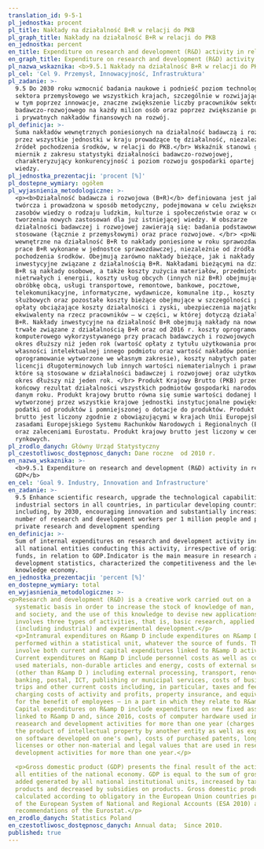 ```yaml
---
translation_id: 9-5-1
pl_jednostka: procent
pl_title: Nakłady na działalność B+R w relacji do PKB
pl_graph_title: Nakłady na działalność B+R w relacji do PKB
en_jednostka: percent
en_title: Expenditure on research and development (R&D) activity in relation to GDP
en_graph_title: Expenditure on research and development (R&D) activity in relation to GDP
pl_nazwa_wskaznika: <b>9.5.1 Nakłady na działalność B+R w relacji do PKB</b>
pl_cel: 'Cel 9. Przemysł, Innowacyjność, Infrastruktura'
pl_zadanie: >-
  9.5 Do 2030 roku wzmocnić badania naukowe i podnieść poziom technologiczny
  sektora przemysłowego we wszystkich krajach, szczególnie w rozwijających się,
  w tym poprzez innowacje, znaczne zwiększenie liczby pracowników sektora
  badawczo-rozwojowego na każdy milion osób oraz poprzez zwiększanie publicznych
  i prywatnych nakładów finansowych na rozwój.
pl_definicja: >-
  Suma nakładów wewnętrznych poniesionych na działalność badawczą i rozwojową
  przez wszystkie jednostki w kraju prowadzące tę działalność, niezależnie od
  źródeł pochodzenia środków, w relacji do PKB.</br> Wskaźnik stanowi główny
  miernik z zakresu statystyki działalności badawczo-rozwojowej,
  charakteryzujący konkurencyjność i poziom rozwoju gospodarki opartej na
  wiedzy.
pl_jednostka_prezentacji: 'procent [%]'
pl_dostepne_wymiary: ogółem
pl_wyjasnienia_metodologiczne: >-
  <p><b>Działalność badawcza i rozwojowa (B+R)</b> definiowana jest jako praca
  twórcza i prowadzona w sposób metodyczny, podejmowana w celu zwiększenia
  zasobów wiedzy o rodzaju ludzkim, kulturze i społeczeństwie oraz w celu
  tworzenia nowych zastosowań dla już istniejącej wiedzy. W obszarze
  działalności badawczej i rozwojowej zawierają się: badania podstawowe,
  stosowane (łącznie z przemysłowymi) oraz prace rozwojowe. </br> <p>Nakłady
  wewnętrzne na działalność B+R to nakłady poniesione w roku sprawozdawczym na
  prace B+R wykonane w jednostce sprawozdawczej, niezależnie od źródła
  pochodzenia środków. Obejmują zarówno nakłady bieżące, jak i nakłady
  inwestycyjne związane z działalnością B+R. Nakładami bieżącymi na działalność
  B+R są nakłady osobowe, a także koszty zużycia materiałów, przedmiotów
  nietrwałych i energii, koszty usług obcych (innych niż B+R) obejmujące:
  obróbkę obcą, usługi transportowe, remontowe, bankowe, pocztowe,
  telekomunikacyjne, informatyczne, wydawnicze, komunalne itp., koszty podróży
  służbowych oraz pozostałe koszty bieżące obejmujące w szczególności podatki i
  opłaty obciążające koszty działalności i zyski, ubezpieczenia majątkowe i
  ekwiwalenty na rzecz pracowników – w części, w której dotyczą działalności
  B+R. Nakłady inwestycyjne na działalność B+R obejmują nakłady na nowe środki
  trwałe związane z działalnością B+R oraz od 2016 r. koszty oprogramowania
  komputerowego wykorzystywanego przy pracach badawczych i rozwojowych przez
  okres dłuższy niż jeden rok (wartość opłaty z tytułu użytkowania produktu
  własności intelektualnej innego podmiotu oraz wartość nakładów poniesionych na
  oprogramowanie wytworzone we własnym zakresie), koszty nabytych patentów,
  licencji długoterminowych lub innych wartości niematerialnych i prawnych,
  które są stosowane w działalności badawczej i rozwojowej oraz użytkowane przez
  okres dłuższy niż jeden rok. </br> Produkt Krajowy Brutto (PKB) przedstawia
  końcowy rezultat działalności wszystkich podmiotów gospodarki narodowej w
  danym roku. Produkt krajowy brutto równa się sumie wartości dodanej brutto
  wytworzonej przez wszystkie krajowe jednostki instytucjonalne powiększonej o
  podatki od produktów i pomniejszonej o dotacje do produktów. Produkt krajowy
  brutto jest liczony zgodnie z obowiązującymi w krajach Unii Europejskiej
  zasadami Europejskiego Systemu Rachunków Narodowych i Regionalnych (ESA 2010)
  oraz zaleceniami Eurostatu. Produkt krajowy brutto jest liczony w cenach
  rynkowych.
pl_zrodlo_danych: Główny Urząd Statystyczny
pl_czestotliwosc_dostępnosc_danych: Dane roczne  od 2010 r.
en_nazwa_wskaznika: >-
  <b>9.5.1 Expenditure on research and development (R&D) activity in relation to
  GDP</b>
en_cel: 'Goal 9. Industry, Innovation and Infrastructure'
en_zadanie: >-
  9.5 Enhance scientific research, upgrade the technological capabilities of
  industrial sectors in all countries, in particular developing countries,
  including, by 2030, encouraging innovation and substantially increasing the
  number of research and development workers per 1 million people and public and
  private research and development spending
en_definicja: >-
  Sum of internal expenditures on research and development activity incurred by
  all national entities conducting this activity, irrespective of origin of the
  funds, in relation to GDP.Indicator is the main measure in research and
  development statistics, characterized the competitiveness and the level of
  knowledge economy.
en_jednostka_prezentacji: 'percent [%]'
en_dostepne_wymiary: total
en_wyjasnienia_metodologiczne: >-
<p>Research and development (R&D) is a creative work carried out on a
  systematic basis in order to increase the stock of knowledge of man, culture
  and society, and the use of this knowledge to devise new applications. It
  involves three types of activities, that is, basic research, applied research
  (including industrial) and experimental development.</p>
  <p>Intramural expenditures on R&amp D include expenditures on R&amp D
  performed within a statistical unit, whatever the source of funds. They
  involve both current and capital expenditures linked to R&amp D activities.
  Current expenditures on R&amp D include personnel costs as well as costs of
  used materials, non-durable articles and energy, costs of external services
  (other than R&amp D ) including external processing, transport, renovation,
  banking, postal, ICT, publishing or municipal services, costs of business
  trips and other current costs including, in particular, taxes and fees
  charging costs of activity and profits, property insurance, and equivalents
  for the benefit of employees – in a part in which they relate to R&amp D .
  Capital expenditures on R&amp D include expenditures on new fixed assets
  linked to R&amp D and, since 2016, costs of computer hardware used in
  reasearch and development activities for more than one year (charges for using
  the product of intellectual property by another entity as well as expenditures
  on software developed on one's own), costs of purchased patents, long-term
  licenses or other non-material and legal values that are used in research and
  development activities for more than one year.</p>

  <p>Gross domestic product (GDP) presents the final result of the activity of
  all entities of the national economy. GDP is equal to the sum of gross value
  added generated by all national institutional units, increased by taxes on
  products and decreased by subsidies on products. Gross domestic product is
  calculated according to obligatory in the European Union countries principles
  of the European System of National and Regional Accounts (ESA 2010) and
  recommendations of the Eurostat.</p>
en_zrodlo_danych: Statistics Poland
en_czestotliwosc_dostępnosc_danych: Annual data;  Since 2010.
published: true
---
```

